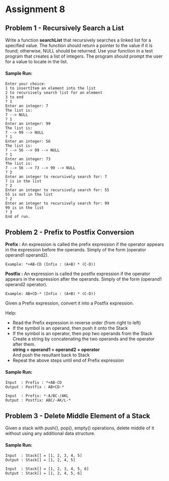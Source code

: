 # Assignment 8

## Problem 1 - Recursively Search a List
Write a function **searchList** that recursively searches a linked list for a specified value.  The function should return a pointer to the value if it is found; otherwise, NULL should be returned.  Use your function in a test program that creates a list of integers.  The program should prompt the user for a value to locate in the list.

#### Sample Run: ####
```
Enter your choice:
1 to insertItem an element into the list
2 to recursively search list for an element
3 to end
? 1
Enter an integer: 7
The list is:
7 --> NULL
? 1
Enter an integer: 99
The list is:
7 --> 99 --> NULL
? 1
Enter an integer: 56
The list is:
7 --> 56 --> 99 --> NULL
? 1
Enter an integer: 73
The list is:
7 --> 56 --> 73 --> 99 --> NULL
? 2
Enter an integer to recursively search for: 7
7 is in the list
? 2
Enter an integer to recursively search for: 55
55 is not in the list
? 2
Enter an integer to recursively search for: 99
99 is in the list
? 3
End of run.
```

## Problem 2 - Prefix to Postfix Conversion
**Prefix :** An expression is called the prefix expression if the operator appears in the expression before the operands.  Simply of the form (operator operand1 operand2).

`Example: *+AB-CD (Infix : (A+B) * (C-D))`

**Postfix :** An expression is called the postfix expression if the operator appears in the expression after the operands.  Simply of the form (operand1 operand2 operator).

`Example: AB+CD-* (Infix : (A+B) * (C-D))`

Given a Prefix expression, convert it into a Postfix expression.

Help:
* Read the Prefix expression in reverse order (from right to left)
* If the symbol is an operand, then push it onto the Stack
* If the symbol is an operator, then pop two operands from the Stack  
   Create a string by concatenating the two operands and the operator after them.  
   <strong>string = operand1 + operand2 + operator</strong>  
   And push the resultant back to Stack
* Repeat the above steps until end of Prefix expression

#### Sample Run: ####
```
Input  : Prefix : *+AB-CD
Output : Postfix : AB+CD-*

Input  : Prefix: *-A/BC-/AKL
Output : Postfix: ABC/-AK/L-*
```

## Problem 3 - Delete Middle Element of a Stack
Given a stack with push(), pop(), empty() operations, delete middle of it without using any additional data structure.

#### Sample Run: ####
```
Input  : Stack[] = [1, 2, 3, 4, 5]
Output : Stack[] = [1, 2, 4, 5]

Input  : Stack[] = [1, 2, 3, 4, 5, 6]
Output : Stack[] = [1, 2, 4, 5, 6]
```
